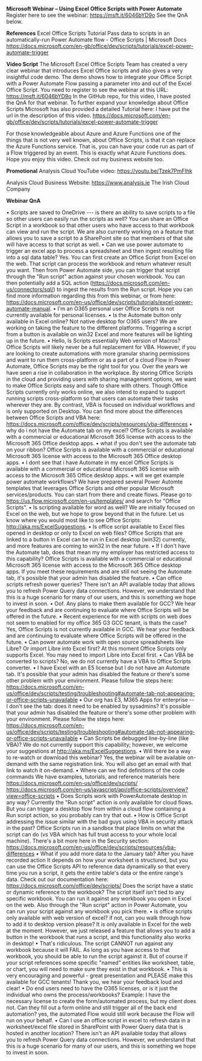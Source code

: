 
**Microsoft Webinar – Using Excel Office Scripts with Power Automate**
Register here to see the webinar: https://msft.it/6046bYD9o
See the QnA below.

**References**
Excel Office Scripts Tutorial 
Pass data to scripts in an automatically-run Power Automate flow - Office Scripts | Microsoft Docs
https://docs.microsoft.com/en-gb/office/dev/scripts/tutorials/excel-power-automate-trigger 

**Video Script**
The Microsoft Excel Office Scripts Team has created a very clear webinar that introduces Excel Office scripts and also gives a very insightful code demo. 
The demo shows how to integrate your Office Script with a Power Automate Flow passing a parameter into and out of the Excel Office Script.
You need to register to see the webinar at this URL:
https://msft.it/6046bYD9o
In the GitHub repo, for this video, I have posted the QnA for that webinar. 
To further expand your knowledge about Office Scripts Microsoft has also provided a detailed Tutorial here: 
I have put the url in the description of this video.
https://docs.microsoft.com/en-gb/office/dev/scripts/tutorials/excel-power-automate-trigger 

For those knowledgeable about Azure and Azure Functions one of the things that is not very well known, about Office Scripts, is that it can replace the Azure Functions service. That is, you can have your code run as part of  a Flow triggered by an event. This is exactly what Azure Functions does. 
Hope you enjoy this video. Check out my business website too.




**Promotional**
Analysis Cloud YouTube video: https://youtu.be/Tzek7PmFlhk

Analysis Cloud Business Website: https://www.analysis.ie
The Irish Cloud Company

 

 

**Webinar QnA**

•	Scripts are saved to OneDrive --- is there an ability to save scripts to a file so other users can easily run the scripts as well?
You can share an Office Script in a workbook so that other users who have access to that workbook can view and run the script. We are also currently working on a feature that allows you to save a script to a SharePoint site so that members of that site will have access to that script as well.
•	Can we use power automate to trigger an excel app to process a spreadsheet and then ingest resulting file into a sql data table?
Yes. You can first create an Office Script from Excel on the web. That script can process the workbook and return whatever result you want. Then from Power Automate side, you can trigger that script through the "Run script" action against your chosen workbook. You can then potentially add a SQL action (https://docs.microsoft.com/en-us/connectors/sql/) to ingest the results from the Run script. Hope you can find more information regarding this from this webinar, or from here: https://docs.microsoft.com/en-us/office/dev/scripts/tutorials/excel-power-automate-manual.
•	I'm an O365 personal user
Office Scripts is not currently available for personal licenses.
•	Is the Automate button only available in Excel online? Not native desktop for O365 users?
We are working on taking the feature to the different platforms. Triggering a script from a button is available on win32 Excel and more features will be lighting up in the future.
•	Hello, Is Scripts essentially Web version of Macros?
Office Scripts will likely never be a full replacement for VBA. However, if you are looking to create automations with more granular sharing permissions and want to run them cross-platform or as a part of a cloud Flow in Power Automate, Office Scripts may be the right tool for you. Over the years we have seen a rise in collaboration in the workplace. By storing Office Scripts in the cloud and providing users with sharing management options, we want to make Office Scripts easy and safe to share with others. Though Office Scripts currently only works online, we also intend to expand to support running scripts cross-platform so that users can automate their tasks wherever they are. By contrast, VBA is focused on individual workflows and is only supported on Desktop. You can find more about the differences between Office Scripts and VBA here: https://docs.microsoft.com/office/dev/scripts/resources/vba-differences
•	why do i not have the Automate tab on my excel?
Office Scripts is available with a commercial or educational Microsoft 365 license with access to the Microsoft 365 Office desktop apps.
•	what if you don't see the automate tab on your ribbon?
Office Scripts is available with a commercial or educational Microsoft 365 license with access to the Microsoft 365 Office desktop apps.
•	I dont see that i have Automate in my excel
Office Scripts is available with a commercial or educational Microsoft 365 license with access to the Microsoft 365 Office desktop apps.
•	will we get example power automate workflows?
We have prepared several Power Automte templates that leverages Office Scripts and other popular Microsoft services/products. You can start from there and create flows. Please go to https://us.flow.microsoft.com/en-us/templates/ and search for "Office Scripts".
•	Is scripting available for word as well?
We are initially focused on Excel on the web, but we hope to grow beyond that in the future. Let us know where you would most like to see Office Scripts: http://aka.ms/ExcelSuggestions.
•	Is office script available to Excel files opened in desktop or only to Excel on web files?
Office Scripts that are linked to a button in Excel can be run in Excel desktop (win32) currently, and more features are coming to win32 in the near future.
•	If I don't have the Automate tab, does that mean my my employer has restricted access to this capability?
Office Scripts is available with a commercial or educational Microsoft 365 license with access to the Microsoft 365 Office desktop apps. If you meet these requirements and are still not seeing the Automate tab, it's possible that your admin has disabled the feature.
•	Can office scripts refresh power queries?
There isn't an API available today that allows you to refresh Power Query data connections. However, we understand that this is a huge scenario for many of our users, and this is something we hope to invest in soon.
•	Oof. Any plans to make them available for GCC?
We hear your feedback and are continuing to evaluate where Office Scripts will be offered in the future.
•	Recent experience for me with scripts on web does not seem to enabled for my office 365 G3 GCC tenant, is thats the case?
Yes, Office Scripts is not currently available in GCC. We hear your feedback and are continuing to evaluate where Office Scripts will be offered in the future.
•	Can power automate work with open source spreadsheets like Libre? Or import Libre into Excel first?
At this moment Office Scripts only supports Excel. You may need to import Libre into Excel first.
•	Can VBA be converted to scripts?
No, we do not currently have a VBA to Office Scripts converter.
•	I have Excel with an E5 license but I do not have an Automate tab.
It's possible that your admin has disabled the feature or there's some other problem with your environment. Please follow the steps here: https://docs.microsoft.com/en-us/office/dev/scripts/testing/troubleshooting#automate-tab-not-appearing-or-office-scripts-unavailable
•	Our org has E3, M365 Apps for enterprise -- I don't see the tab: does it need to be enabled by sysadmins?
It's possible that your admin has disabled the feature or there's some other problem with your environment. Please follow the steps here: https://docs.microsoft.com/en-us/office/dev/scripts/testing/troubleshooting#automate-tab-not-appearing-or-office-scripts-unavailable
•	Can Scripts be debugged line-by-line (like VBA)?
We do not currently support this capability; however, we welcome your suggestions at http://aka.ms/ExcelSuggestions.
•	Will there be a way to re-watch or download this webinar?
Yes, the webinar will be available on-demand with the same registration link. You will also get an email with that link to watch it on-demand.
•	Where can we find definitions of the code commands
We have examples, tutorials, and reference materials here https://docs.microsoft.com/en-us/office/dev/scripts/ https://docs.microsoft.com/en-us/javascript/api/office-scripts/overview?view=office-scripts
•	Does Scripts work with PowerAutomate desktop in any way?
Currently the "Run script" action is only available for cloud flows. But you can trigger a desktop flow from within a cloud flow containing a Run script action, so you probably can try that out.
•	How is Office Script addressing the issue similar with the bad guys using VBA in security attack in the past?
Office Scripts run in a sandbox that place limits on what the script can do (vs VBA which has full trust access to your whole local machine). There's a bit more here in the Security section: https://docs.microsoft.com/en-us/office/dev/scripts/resources/vba-differences
•	What if you add more data to the January tab? After you have recorded action
It depends on how your worksheet is structured, but you can use the Office Scripts API to reference data dynamically so that every time you run a script, it gets the entire table's data or the entire range's data. Check out our documentation here: https://docs.microsoft.com/office/dev/scripts/
Does the script have a static or dynamic reference to the workbook?
The script itself isn't tied to any specific workbook. You can run it against any workbook you open in Excel on the web. Also through the "Run script" action in Power Automate, you can run your script against any workbook you pick there.
•	is office scripts only available with web version of excel? if not, can you walk through how to add it to desktop version please?
It is only available in Excel for the web at the moment. However, we just released a feature that allows you to add a button in the workbook that runs a script, and this functionality also works in desktop!
•	That's ridiculous. The script CANNOT run against any workbook because it will FAIL.
As long as you have access to that workbook, you should be able to run the script against it. But of course if your script references some specific "named" entities like worksheet, table, or chart, you will need to make sure they exist in that workbook.
•	This is very encouraging and powerful - great presentation and PLEASE make this available for GCC tenants!
Thank you, we hear your feedback loud and clear!
•	Do end users need to have the O365 licenses, or is it just the individual who owns the process/workbooks? Example: I have the necessary license to create the form/automated process, but my client does not. Can they fill out a form online and still trigger all of the back end automation?
yes, the automated Flow would still work because the Flow will run on your behalf.
•	Can I use an office script in excel to refresh data in a worksheet/excel file stored in SharePoint with Power Query data that is hosted in another location?
There isn't an API available today that allows you to refresh Power Query data connections. However, we understand that this is a huge scenario for many of our users, and this is something we hope to invest in soon.

